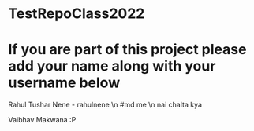 # TestRepoClass2022
# If you are part of this project please add your name along with your username below

Rahul Tushar Nene - rahulnene \n #md me \n nai chalta kya

Vaibhav Makwana :P

